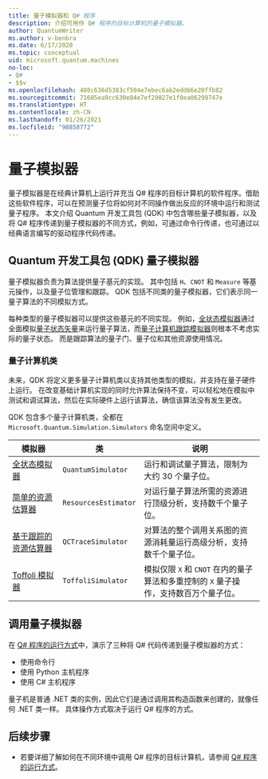 ```yaml
---
title: 量子模拟器和 Q# 程序
description: 介绍可用作 Q# 程序的目标计算机的量子模拟器。
author: QuantumWriter
ms.author: v-benbra
ms.date: 6/17/2020
ms.topic: conceptual
uid: microsoft.quantum.machines
no-loc:
- Q#
- $$v
ms.openlocfilehash: 408c636d5383cf594e7ebec6ab2edd66e20ffb82
ms.sourcegitcommit: 71605ea9cc630e84e7ef29027e1f0ea06299747e
ms.translationtype: HT
ms.contentlocale: zh-CN
ms.lasthandoff: 01/26/2021
ms.locfileid: "98858772"
---
```

# <a name="quantum-simulators"></a>量子模拟器

量子模拟器是在经典计算机上运行并充当 Q# 程序的目标计算机的软件程序。借助这些软件程序，可以在预测量子位将如何对不同操作做出反应的环境中运行和测试量子程序。 本文介绍 Quantum 开发工具包 (QDK) 中包含哪些量子模拟器，以及将 Q# 程序传递到量子模拟器的不同方式，例如，可通过命令行传递，也可通过以经典语言编写的驱动程序代码传递。  



## <a name="the-quantum-development-kit-qdk-quantum-simulators"></a>Quantum 开发工具包 (QDK) 量子模拟器

量子模拟器负责为算法提供量子基元的实现。 其中包括 `H`、`CNOT` 和 `Measure` 等基元操作，以及量子位管理和跟踪。 QDK 包括不同类的量子模拟器，它们表示同一量子算法的不同模拟方式。 


每种类型的量子模拟器可以提供这些基元的不同实现。 例如，[全状态模拟器](xref:microsoft.quantum.machines.full-state-simulator)通过全面模拟[量子状态矢量](xref:microsoft.quantum.glossary#quantum-state)来运行量子算法，而[量子计算机跟踪模拟器](xref:microsoft.quantum.machines.qc-trace-simulator.intro)则根本不考虑实际的量子状态。 而是跟踪算法的量子门、量子位和其他资源使用情况。

### <a name="quantum-machine-classes"></a>量子计算机类

未来，QDK 将定义更多量子计算机类以支持其他类型的模拟，并支持在量子硬件上运行。 在改变基础计算机实现的同时允许算法保持不变，可以轻松地在模拟中测试和调试算法，然后在实际硬件上运行该算法，确信该算法没有发生更改。

QDK 包含多个量子计算机类，全都在 `Microsoft.Quantum.Simulation.Simulators` 命名空间中定义。

|模拟器 |类|说明|
|-----|------|---|
|[全状态模拟器](xref:microsoft.quantum.machines.full-state-simulator)| `QuantumSimulator` | 运行和调试量子算法，限制为大约 30 个量子位。 |
|[简单的资源估算器](xref:microsoft.quantum.machines.resources-estimator)| `ResourcesEstimator` | 对运行量子算法所需的资源进行顶级分析，支持数千个量子位。|
|[基于跟踪的资源估算器](xref:microsoft.quantum.machines.qc-trace-simulator.intro)|  `QCTraceSimulator` |对算法的整个调用关系图的资源消耗量运行高级分析，支持数千个量子位。|
|[Toffoli 模拟器](xref:microsoft.quantum.machines.toffoli-simulator)| `ToffoliSimulator` |模拟仅限 `X` 和 `CNOT` 在内的量子算法和多重控制的 `X` 量子操作，支持数百万个量子位。 |

## <a name="invoking-the-quantum-simulator"></a>调用量子模拟器

在 [Q# 程序的运行方式](xref:microsoft.quantum.guide.host-programs)中，演示了三种将 Q# 代码传递到量子模拟器的方式： 

* 使用命令行
* 使用 Python 主机程序
* 使用 C# 主机程序

量子机是普通 .NET 类的实例，因此它们是通过调用其构造函数来创建的，就像任何 .NET 类一样。 具体操作方式取决于运行 Q# 程序的方式。

## <a name="next-steps"></a>后续步骤

* 若要详细了解如何在不同环境中调用 Q# 程序的目标计算机，请参阅 [Q# 程序的运行方式](xref:microsoft.quantum.guide.host-programs)。
